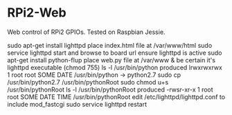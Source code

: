# RPi2-Web
Web control of RPi2 GPIOs. Tested on Raspbian Jessie.

sudo apt-get install lighttpd
place index.html file at /var/www/html
sudo service lighttpd start and browse to board url ensure lighttpd is active
sudo apt-get install python-flup
place web.py file at /var/www & be certain it's lighttpd executable (chmod 755)
ls -l /usr/bin/python produced lrwxrwxrwx 1 root root SOME DATE /usr/bin/python -> python2.7
sudo cp /usr/bin/python2.7 /usr/bin/pythonRoot
sudo chmod u+s /usr/bin/pythonRoot
ls -l /usr/bin/pythonRoot produced -rwsr-xr-x 1 root root SOME DATE TIME /usr/bin/pythonRoot
edit /etc/lighttpd/lighttpd.conf to include mod_fastcgi
sudo service lighttpd restart
